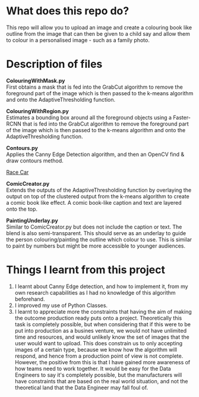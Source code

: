# What does this repo do?
This repo will allow you to upload an image and create a colouring book like outline from the image that can then be given to a child say and allow them to colour in a personalised image - such as a family photo.

# Description of files
 
**ColouringWithMask.py**<br>
First obtains a mask that is fed into the GrabCut algorithm to remove the foreground part of the image which is then
passed to the k-means algorithm and onto the AdaptiveThresholding function.

**ColouringWithRegion.py**<br>
Estimates a bounding box around all the foreground objects using a Faster-RCNN that is fed into the GrabCut algorithm to remove the foreground part of the image which is then
passed to the k-means algorithm and onto the AdaptiveThresholding function.

**Contours.py**<br>
Applies the Canny Edge Detection algorithm, and then an OpenCV find & draw contours method.

[Race Car](blob/OutputImages/race/Canny.jpg)

**ComicCreator.py**<br>
Extends the outputs of the AdaptiveThresholding function by overlaying the output on top of the clustered output from
the k-means algorithm to create a comic book like effect. A comic book-like caption and text are layered onto the top.

**PaintingUnderlay.py**<br>
Similar to ComicCreator.py but does not include the caption or text. The blend is also semi-transparent. This should serve
as an underlay to guide the person colouring/painting the outline which colour to use. This is similar to paint by numbers
but might be more accessible to younger audiences.

# Things I learnt from this project
1. I learnt about Canny Edge detection, and how to implement it, from my own research capabilities as I had no knowledge of this algorithm beforehand.
2. I improved my use of Python Classes.
3. I learnt to appreciate more the constraints that having the aim of making the outcome production ready puts onto a project. Theoretically this task is completely possible, but when considering that if this were to be put into production as a busines venture, we would not have unlimited time and resources, and would unlikely know the set of images that the user would want to upload. This does constrain us to only accepting images of a certain type, because we know how the algorithm will respond, and hence from a production point of view is not complete. However, the positive from this is that I have gained more awareness of how teams need to work together. It would be easy for the Data Engineers to say it's completely possible, but the manufacturers will have constraints that are based on the real world situation, and not the theoretical land that the Data Engineer may fall foul of.



